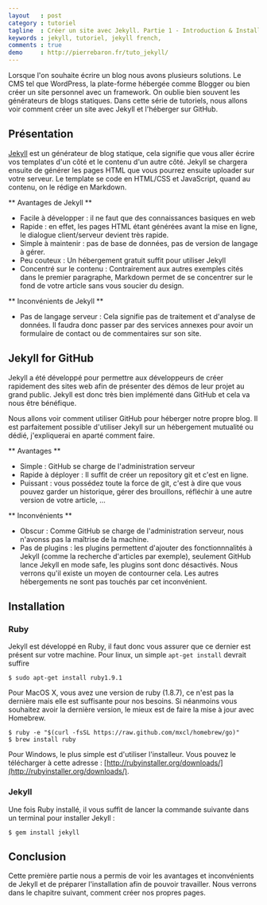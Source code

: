 ```yaml
---
layout   : post
category : tutoriel
tagline  : Créer un site avec Jekyll. Partie 1 - Introduction & Installation
keywords : jekyll, tutoriel, jekyll french,
comments : true
demo     : http://pierrebaron.fr/tuto_jekyll/
---
```


Lorsque l'on souhaite écrire un blog nous avons plusieurs solutions. Le CMS tel que WordPress, la plate-forme hébergée comme Blogger ou bien créer un site personnel avec un framework. On oublie bien souvent les générateurs de blogs statiques. Dans cette série de tutoriels, nous allons voir comment créer un site avec Jekyll et l'héberger sur GitHub.

## Présentation

[Jekyll](http://jekyllrb.com/) est un générateur de blog statique, cela signifie que vous aller écrire vos templates d'un côté et le contenu d'un autre côté. Jekyll se chargera ensuite de générer les pages HTML que vous pourrez ensuite uploader sur votre serveur.  Le template se code en HTML/CSS et JavaScript, quand au contenu, on le rédige en Markdown.

** Avantages de Jekyll **
  
  * Facile à développer :  il ne faut que des connaissances basiques en web
  * Rapide : en effet, les  pages HTML étant générées avant la mise en ligne, le dialogue client/serveur devient très rapide.
  * Simple à maintenir  : pas de base de données, pas de version de langage à gérer.
  * Peu couteux : Un hébergement gratuit suffit pour utiliser Jekyll
  * Concentré sur le contenu : Contrairement aux autres exemples cités dans le premier paragraphe, Markdown permet de se concentrer sur le fond de votre article sans vous soucier du design.

** Inconvénients de Jekyll **
  
  * Pas de langage serveur : Cela signifie pas de traitement et d'analyse de données. Il faudra donc passer par des services annexes pour avoir un formulaire de contact ou de commentaires sur son site.

## Jekyll for GitHub

Jekyll a été développé pour permettre aux développeurs de créer rapidement des sites web afin de présenter des démos de leur projet au grand public. Jekyll est donc très bien implémenté dans GitHub et cela va nous être bénéfique.

Nous allons voir comment utiliser GitHub pour héberger notre propre blog. Il est parfaitement possible d'utiliser Jekyll sur un hébergement mutualité ou dédié, j'expliquerai en aparté comment faire.

** Avantages **

  * Simple : GitHub se charge de l'administration serveur
  * Rapide à déployer : Il suffit de créer un repository git et c'est en ligne.
  * Puissant : vous possédez toute la force de git, c'est à dire que vous pouvez garder un historique, gérer des brouillons, réfléchir à une autre version de votre article, ...

** Inconvénients **
 
  * Obscur : Comme GitHub se charge de l'administration serveur, nous n'avonss pas la maîtrise de la machine.
  * Pas de plugins : les plugins permettent d'ajouter des fonctionnnalités à Jekyll (comme la recherche d'articles par exemple), seulement GitHub lance Jekyll en mode safe, les plugins sont donc désactivés. Nous verrons qu'il existe un moyen de contourner cela. Les autres hébergements ne sont pas touchés par cet inconvénient.

## Installation

### Ruby

Jekyll est développé en Ruby, il faut donc vous assurer que ce dernier est présent sur votre machine. Pour linux, un simple `apt-get install` devrait suffire 

	$ sudo apt-get install ruby1.9.1

Pour MacOS X, vous avez une version de ruby (1.8.7), ce n'est pas la dernière mais elle est suffisante pour nos besoins. Si néanmoins vous souhaitez avoir la dernière version, le mieux est de faire la mise à jour avec Homebrew.

	$ ruby -e "$(curl -fsSL https://raw.github.com/mxcl/homebrew/go)"
	$ brew install ruby

Pour Windows, le plus simple est d'utiliser l'installeur. Vous pouvez le télécharger à cette adresse : [http://rubyinstaller.org/downloads/](http://rubyinstaller.org/downloads/).

### Jekyll

Une fois Ruby installé, il vous suffit de lancer la commande suivante dans un terminal pour installer Jekyll : 
	
	$ gem install jekyll


## Conclusion
Cette première partie nous a permis de voir les avantages et inconvénients de Jekyll et de préparer l'installation afin de pouvoir travailler. Nous verrons dans le chapitre suivant, comment créer nos propres pages.